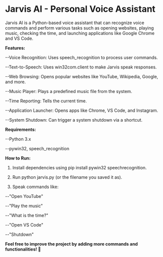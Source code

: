 # Jarvis AI - Personal Voice Assistant

Jarvis AI is a Python-based voice assistant that can recognize voice commands and perform various tasks such as opening websites, playing music, checking the time, and launching applications like Google Chrome and VS Code.

**Features:**

--Voice Recognition: Uses speech_recognition to process user commands.

--Text-to-Speech: Uses win32com.client to make Jarvis speak responses.

--Web Browsing: Opens popular websites like YouTube, Wikipedia, Google, and more.

--Music Player: Plays a predefined music file from the system.

--Time Reporting: Tells the current time.

--Application Launcher: Opens apps like Chrome, VS Code, and Instagram.

--System Shutdown: Can trigger a system shutdown via a shortcut.

**Requirements:**

--Python 3.x

--pywin32, speech_recognition

**How to Run:**

1. Install dependencies using pip install pywin32 speechrecognition.

2. Run python jarvis.py (or the filename you saved it as).

3. Speak commands like:

--"Open YouTube"

--"Play the music"

--"What is the time?"

--"Open VS Code"

--"Shutdown"

**Feel free to improve the project by adding more commands and functionalities! 🚀**
